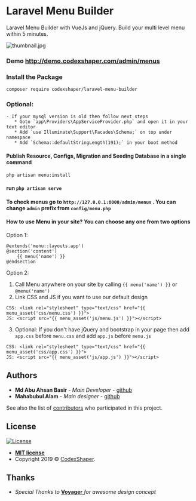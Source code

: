 # Laravel Menu Builder
Laravel Menu Builder with VueJs and jQuery. Build your multi level menu within 5 minutes.

![thumbnail.jpg](https://imgbbb.com/images/2019/10/03/thumbnail.jpg)

### Demo http://demo.codexshaper.com/admin/menus

### Install the Package

```
composer require codexshaper/laravel-menu-builder
```

### Optional:

    - If your mysql version is old then follow next steps
       * Goto `app\Providers\AppServiceProvider.php` and open it in your text editor
       * Add `use Illuminate\Support\Facades\Schema;` on top under namespace
       * Add `Schema::defaultStringLength(191);` in your boot method
       
#### Publish Resource, Configs, Migration and Seeding Database in a single command

```
php artisan menu:install
```
#### run `php artisan serve`

#### To check menus go to `http://127.0.0.1:8000/admin/menus` . You can change `admin` prefix from `config/menu.php`

#### How to use Menu in your site? You can choose any one from two options

Option 1:
```
@extends('menu::layouts.app')
@section('content')
    {{ menu('name') }}
@endsection
```
Option 2:
1. Call Menu anywhere on your site by calling `{{ menu('name') }}` or `@menu('name')`
2. Link CSS and JS if you want to use our default design 
```
CSS: <link rel="stylesheet" type="text/css" href="{{ menu_asset('css/menu.css') }}">
JS: <script src="{{ menu_asset('js/menu.js') }}"></script> 
```
3. Optional: If you don't have jQuery and bootstrap in your page then add `app.css` before `menu.css` and add `app.js` before `menu.js`
```
CSS: <link rel="stylesheet" type="text/css" href="{{ menu_asset('css/app.css') }}">
JS: <script src="{{ menu_asset('js/app.js') }}"></script>
```

## Authors

* **Md Abu Ahsan Basir** - *Main Developer* - [github](https://github.com/maab16)
* **Mahabubul Alam** - *Main designer* - [github](https://github.com/mahabubul1)

See also the list of [contributors](https://github.com/laravel-menu-builder/contributors) who participated in this project.

## License

[![License](http://img.shields.io/:license-mit-blue.svg?style=flat-square)](http://badges.mit-license.org)

- **[MIT license](http://opensource.org/licenses/mit-license.php)**
- Copyright 2019 © <a href="https://github.com/Codexshaper/laravel-menu-builder/blob/master/LICENSE" target="_blank">CodexShaper</a>.

## Thanks
* *Special Thanks to* <a href="https://github.com/the-control-group/voyager"> **Voyager** </a> *for awesome design concept*
